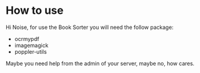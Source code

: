 # How to use

Hi Noise, for use the Book Sorter you will need the follow package:
* ocrmypdf
* imagemagick
* poppler-utils

Maybe you need help from the admin of your server, maybe no, how cares.


